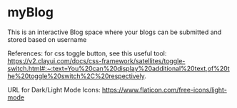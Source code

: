 # myBlog
This is an interactive Blog space where your blogs can be submitted and stored based on username


References: for css toggle button, see this useful tool:
https://v2.clayui.com/docs/css-framework/satellites/toggle-switch.html#:~:text=You%20can%20display%20additional%20text,of%20the%20toggle%20switch%2C%20respectively.

URL for Dark/Light Mode Icons:
https://www.flaticon.com/free-icons/light-mode


